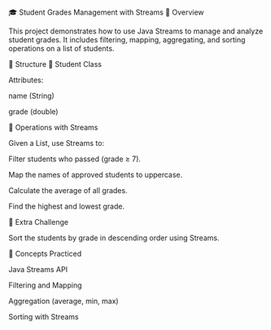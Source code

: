🎓 Student Grades Management with Streams
📌 Overview

This project demonstrates how to use Java Streams to manage and analyze student grades.
It includes filtering, mapping, aggregating, and sorting operations on a list of students.

📂 Structure
🔹 Student Class

Attributes:

name (String)

grade (double)

🔹 Operations with Streams

Given a List<Student>, use Streams to:

Filter students who passed (grade ≥ 7).

Map the names of approved students to uppercase.

Calculate the average of all grades.

Find the highest and lowest grade.

🎯 Extra Challenge

Sort the students by grade in descending order using Streams.

🧩 Concepts Practiced

Java Streams API

Filtering and Mapping

Aggregation (average, min, max)

Sorting with Streams
